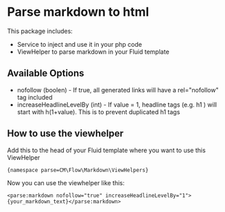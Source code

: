 # Parse markdown to html

This package includes:
* Service to inject and use it in your php code
* ViewHelper to parse markdown in your Fluid template


## Available Options

+ nofollow (boolen) - If true, all generated links will have a rel="nofollow" tag included
+ increaseHeadlineLevelBy (int) - If value = 1, headline tags (e.g. h1 ) will start with h(1+value). This is to prevent duplicated h1 tags
 
 
## How to use the viewhelper
 
Add this to the head of your Fluid template where you want to use this ViewHelper

`{namespace parse=CM\Flow\Markdown\ViewHelpers}`

Now you can use the viewhelper like this:

`<parse:markdown nofollow="true" increaseHeadlineLevelBy="1">{your_markdown_text}</parse:markdown>`